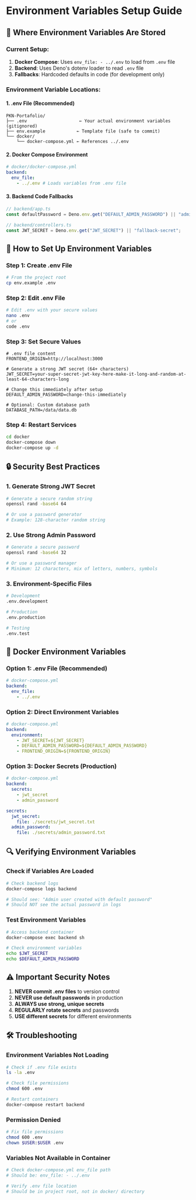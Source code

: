 # Environment Variables Setup Guide

## 🔐 **Where Environment Variables Are Stored**

### **Current Setup:**

1. **Docker Compose**: Uses `env_file: - ../.env` to load from `.env` file
2. **Backend**: Uses Deno's dotenv loader to read `.env` file
3. **Fallbacks**: Hardcoded defaults in code (for development only)

### **Environment Variable Locations:**

#### **1. .env File (Recommended)**

```
PKN-Portafolio/
├── .env                    ← Your actual environment variables (gitignored)
├── env.example            ← Template file (safe to commit)
└── docker/
    └── docker-compose.yml ← References ../.env
```

#### **2. Docker Compose Environment**

```yaml
# docker/docker-compose.yml
backend:
  env_file:
    - ../.env # Loads variables from .env file
```

#### **3. Backend Code Fallbacks**

```typescript
// backend/app.ts
const defaultPassword = Deno.env.get("DEFAULT_ADMIN_PASSWORD") || "admin123";

// backend/controllers.ts
const JWT_SECRET = Deno.env.get("JWT_SECRET") || "fallback-secret";
```

## 🚀 **How to Set Up Environment Variables**

### **Step 1: Create .env File**

```bash
# From the project root
cp env.example .env
```

### **Step 2: Edit .env File**

```bash
# Edit .env with your secure values
nano .env
# or
code .env
```

### **Step 3: Set Secure Values**

```env
# .env file content
FRONTEND_ORIGIN=http://localhost:3000

# Generate a strong JWT secret (64+ characters)
JWT_SECRET=your-super-secret-jwt-key-here-make-it-long-and-random-at-least-64-characters-long

# Change this immediately after setup
DEFAULT_ADMIN_PASSWORD=change-this-immediately

# Optional: Custom database path
DATABASE_PATH=/data/data.db
```

### **Step 4: Restart Services**

```bash
cd docker
docker-compose down
docker-compose up -d
```

## 🔒 **Security Best Practices**

### **1. Generate Strong JWT Secret**

```bash
# Generate a secure random string
openssl rand -base64 64

# Or use a password generator
# Example: 128-character random string
```

### **2. Use Strong Admin Password**

```bash
# Generate a secure password
openssl rand -base64 32

# Or use a password manager
# Minimum: 12 characters, mix of letters, numbers, symbols
```

### **3. Environment-Specific Files**

```bash
# Development
.env.development

# Production
.env.production

# Testing
.env.test
```

## 🐳 **Docker Environment Variables**

### **Option 1: .env File (Recommended)**

```yaml
# docker-compose.yml
backend:
  env_file:
    - ../.env
```

### **Option 2: Direct Environment Variables**

```yaml
# docker-compose.yml
backend:
  environment:
    - JWT_SECRET=${JWT_SECRET}
    - DEFAULT_ADMIN_PASSWORD=${DEFAULT_ADMIN_PASSWORD}
    - FRONTEND_ORIGIN=${FRONTEND_ORIGIN}
```

### **Option 3: Docker Secrets (Production)**

```yaml
# docker-compose.yml
backend:
  secrets:
    - jwt_secret
    - admin_password

secrets:
  jwt_secret:
    file: ./secrets/jwt_secret.txt
  admin_password:
    file: ./secrets/admin_password.txt
```

## 🔍 **Verifying Environment Variables**

### **Check if Variables Are Loaded**

```bash
# Check backend logs
docker-compose logs backend

# Should see: "Admin user created with default password"
# Should NOT see the actual password in logs
```

### **Test Environment Variables**

```bash
# Access backend container
docker-compose exec backend sh

# Check environment variables
echo $JWT_SECRET
echo $DEFAULT_ADMIN_PASSWORD
```

## ⚠️ **Important Security Notes**

1. **NEVER commit .env files** to version control
2. **NEVER use default passwords** in production
3. **ALWAYS use strong, unique secrets**
4. **REGULARLY rotate secrets** and passwords
5. **USE different secrets** for different environments

## 🛠️ **Troubleshooting**

### **Environment Variables Not Loading**

```bash
# Check if .env file exists
ls -la .env

# Check file permissions
chmod 600 .env

# Restart containers
docker-compose restart backend
```

### **Permission Denied**

```bash
# Fix file permissions
chmod 600 .env
chown $USER:$USER .env
```

### **Variables Not Available in Container**

```bash
# Check docker-compose.yml env_file path
# Should be: env_file: - ../.env

# Verify .env file location
# Should be in project root, not in docker/ directory
```
